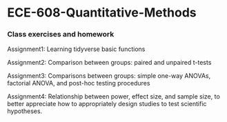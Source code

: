 # ECE-608-Quantitative-Methods
### Class exercises and homework

Assignment1: Learning tidyverse basic functions

Assignment2: Comparison between groups: paired and unpaired t-tests

Assignment3: Comparisons between groups: simple one-way ANOVAs, factorial ANOVA, and post-hoc testing procedures

Assignment4: Relationship between power, effect size, and sample size, to better appreciate how to appropriately design studies to test scientific hypotheses.
